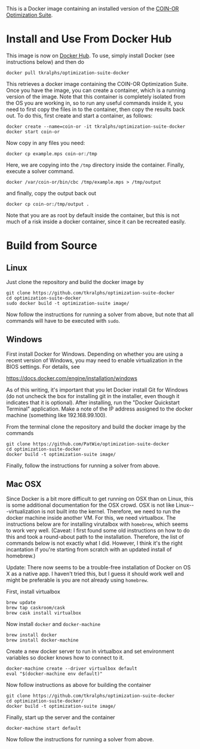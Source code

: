 This is a Docker image containing an installed version of the [COIN-OR
Optimization Suite](https://github.com/coin-or/COIN-OR-OptimizationSuite).

# Install and Use From Docker Hub

This image is now on [Docker
Hub](https://hub.docker.com/r/tkralphs/optimization-suite-docker/). To use,
simply install Docker (see instructions below) and then do

```
docker pull tkralphs/optimization-suite-docker
```

This retrieves a docker image containing the COIN-OR Optimization Suite. Once
you have the image, you can create a container, which is a running version of
the image. Note that this container is completely isolated from the OS you are
working in, so to run any useful commands inside it, you need to first copy
the files in to the container, then copy the results back out. To do this,
first create and start a container, as follows:

```
docker create --name=coin-or -it tkralphs/optimization-suite-docker
docker start coin-or
```

Now copy in any files you need:

```
docker cp example.mps coin-or:/tmp
```

Here, we are copying into the `/tmp` directory inside the container. Finally,
execute a solver command.

```
docker /var/coin-or/bin/cbc /tmp/example.mps > /tmp/output
```

and finally, copy the output back out

```
docker cp coin-or:/tmp/output .
```

Note that you are as root by default inside the container, but this is not
much of a risk inside a docker container, since it can be recreated easily.

# Build from Source

## Linux

Just clone the repository and build the docker image by

```
git clone https://github.com/tkralphs/optimization-suite-docker
cd optimization-suite-docker
sudo docker build -t optimization-suite image/
```

Now follow the instructions for running a solver from above, but note that all
commands will have to be executed with `sudo`.

## Windows

First install Docker for Windows. Depending on whether you are using a recent
version of Windows, you may need to enable virtualization in the BIOS
settings. For details, see

https://docs.docker.com/engine/installation/windows

As of this writing, it's important that you let Docker install Git for Windows
(do not uncheck the box for installing git in the installer, even though it
indicates that it is optional). After installing, run the "Docker Quickstart
Terminal" application. Make a note of the IP address assigned to the docker
machine (something like 192.168.99.100).

From the terminal clone the repository and build the docker image by the
commands

```
git clone https://github.com/PatWie/optimization-suite-docker
cd optimization-suite-docker
docker build -t optimization-suite image/
```

Finally, follow the instructions for running a solver from above.

## Mac OSX

Since Docker is a bit more difficult to get running on OSX than on Linux, this
is some additional documentation for the OSX crowd. OSX is not like
Linux---virtualization is not built into the kernel. Therefore, we need to run
the docker machine inside another VM. For this, we need virtualbox. The
instructions below are for installing virutalbox with `homebrew`, which seems
to work very well. (Caveat: I first found some old instructions on how to do
this and took a round-about path to the installation. Therefore, the list of
commands below is not exactly what I did. However, I think it's the right
incantation if you're starting from scratch with an updated install of
homebrew.)

Update: There now seems to be a trouble-free installation of Docker on OS X as
a native app. I haven't tried this, but I guess it should work well and might
be preferable is you are not already using `homebrew`.

First, install virtualbox

```
brew update
brew tap caskroom/cask
brew cask install virtualbox
```

Now install `docker` and `docker-machine`

```
brew install docker
brew install docker-machine
```

Create a new docker server to run in virtualbox and set environment variables
so docker knows how to connect to it.

```
docker-machine create --driver virtualbox default
eval "$(docker-machine env default)"
```

Now follow instructions as above for building the container

```
git clone https://github.com/tkralphs/optimization-suite-docker
cd optimization-suite-docker/
docker build -t optimization-suite image/
```

Finally, start up the server and the container

```
docker-machine start default
```

Now follow the instructions for running a solver from above.
